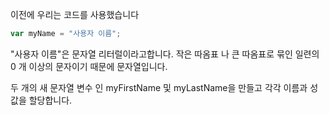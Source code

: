
이전에 우리는 코드를 사용했습니다

```js
var myName = "사용자 이름";
```

"사용자 이름"은 문자열 리터럴이라고합니다. 작은 따옴표 나 큰 따옴표로 묶인 일련의 0 개 이상의 문자이기 때문에 문자열입니다.

두 개의 새 문자열 변수 인 myFirstName 및 myLastName을 만들고 각각 이름과 성 값을 할당합니다.